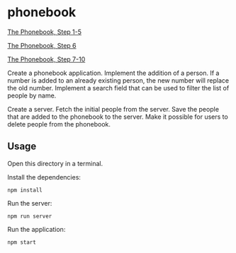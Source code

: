 # phonebook
[The Phonebook, Step 1-5](https://fullstackopen.com/en/part2/forms#exercises-2-6-2-10)

[The Phonebook, Step 6](https://fullstackopen.com/en/part2/getting_data_from_server#exercises-2-11-2-14)

[The Phonebook, Step 7-10](https://fullstackopen.com/en/part2/altering_data_in_server#exercises-2-15-2-18)

Create a phonebook application. Implement the addition of a person. If a number is added to an already existing person, the new number will replace the old number. Implement a search field that can be used to filter the list of people by name.

Create a server. Fetch the initial people from the server. Save the people that are added to the phonebook to the server. Make it possible for users to delete people from the phonebook.

## Usage
Open this directory in a terminal.

Install the dependencies:

```
npm install
```

Run the server:

```
npm run server
```

Run the application:
```
npm start
```
